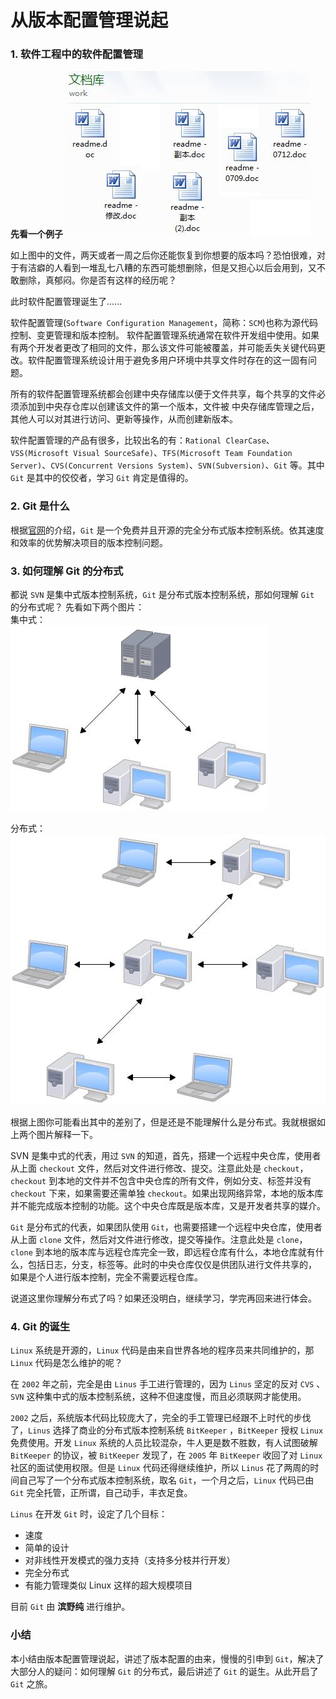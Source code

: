 # 从版本配置管理说起

### 1. 软件工程中的软件配置管理

**先看一个例子**
![软件管理的问题](./images/git_doc.jpg)

如上图中的文件，两天或者一周之后你还能恢复到你想要的版本吗？恐怕很难，对于有洁癖的人看到一堆乱七八糟的东西可能想删除，但是又担心以后会用到，又不敢删除，真郁闷。你是否有这样的经历呢？

此时软件配置管理诞生了......

软件配置管理(`Software Configuration Management`，简称：`SCM`)也称为源代码控制、变更管理和版本控制。
软件配置管理系统通常在软件开发组中使用。如果有两个开发者更改了相同的文件，那么该文件可能被覆盖，并可能丢失关键代码更改。软件配置管理系统设计用于避免多用户环境中共享文件时存在的这一固有问题。

所有的软件配置管理系统都会创建中央存储库以便于文件共享，每个共享的文件必须添加到中央存仓库以创建该文件的第一个版本，文件被
中央存储库管理之后，其他人可以对其进行访问、更新等操作，从而创建新版本。

软件配置管理的产品有很多，比较出名的有：`Rational ClearCase`、`VSS(Microsoft Visual SourceSafe)`、`TFS(Microsoft Team Foundation Server)`、`CVS(Concurrent Versions System)`、`SVN(Subversion)`、`Git` 等。其中 `Git` 是其中的佼佼者，学习 `Git` 肯定是值得的。

### 2. Git 是什么

根据[官网](https://git-scm.com)的介绍，`Git` 是一个免费并且开源的完全分布式版本控制系统。依其速度和效率的优势解决项目的版本控制问题。

### 3. 如何理解 Git 的分布式

都说 `SVN` 是集中式版本控制系统，`Git` 是分布式版本控制系统，那如何理解 `Git` 的分布式呢？
先看如下两个图片：  
集中式：  
![集中式](./images/svn.jpg)

分布式：  
![分布式](./images/git.jpg)

根据上图你可能看出其中的差别了，但是还是不能理解什么是分布式。我就根据如上两个图片解释一下。

SVN 是集中式的代表，用过 `SVN` 的知道，首先，搭建一个远程中央仓库，使用者从上面 `checkout` 文件，然后对文件进行修改、提交。注意此处是 `checkout`，`checkout` 到本地的文件并不包含中央仓库的所有文件，例如分支、标签并没有 `checkout` 下来，如果需要还需单独 `checkout`。如果出现网络异常，本地的版本库并不能完成版本控制的功能。这个中央仓库既是版本库，又是开发者共享的媒介。

`Git` 是分布式的代表，如果团队使用 `Git`，也需要搭建一个远程中央仓库，使用者从上面 `clone` 文件，然后对文件进行修改，提交等操作。注意此处是 `clone`，
`clone` 到本地的版本库与远程仓库完全一致，即远程仓库有什么，本地仓库就有什么，包括日志，分支，标签等。此时的中央仓库仅仅是供团队进行文件共享的，
如果是个人进行版本控制，完全不需要远程仓库。

说道这里你理解分布式了吗？如果还没明白，继续学习，学完再回来进行体会。

### 4. Git 的诞生

`Linux` 系统是开源的，`Linux` 代码是由来自世界各地的程序员来共同维护的，那 `Linux` 代码是怎么维护的呢？

在 `2002` 年之前，完全是由 `Linus` 手工进行管理的，因为 `Linus` 坚定的反对 `CVS` 、`SVN` 这种集中式的版本控制系统，这种不但速度慢，而且必须联网才能使用。

`2002` 之后，系统版本代码比较庞大了，完全的手工管理已经跟不上时代的步伐了，`Linus` 选择了商业的分布式版本控制系统 `BitKeeper` ，`BitKeeper` 授权 `Linux` 免费使用。开发 `Linux` 系统的人员比较混杂，牛人更是数不胜数，有人试图破解 `BitKeeper` 的协议，被 `BitKeeper` 发现了，在 `2005` 年 `BitKeeper` 收回了对 `Linux` 社区的面试使用权限。但是 `Linux` 代码还得继续维护，所以 `Linus` 花了两周的时间自己写了一个分布式版本控制系统，取名 `Git`，一个月之后，`Linux` 代码已由 `Git` 完全托管，正所谓，自己动手，丰衣足食。 

`Linus` 在开发 `Git` 时，设定了几个目标：  

* 速度 
* 简单的设计
* 对非线性开发模式的强力支持（支持多分枝并行开发）
* 完全分布式
* 有能力管理类似 Linux 这样的超大规模项目

目前 `Git` 由 **滨野纯** 进行维护。

### 小结

本小结由版本配置管理说起，讲述了版本配置的由来，慢慢的引申到 `Git`，解决了大部分人的疑问：如何理解 `Git` 的分布式，最后讲述了 `Git` 的诞生。从此开启了 `Git` 之旅。
